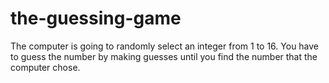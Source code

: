 # the-guessing-game
The computer is going to randomly select an integer from 1 to 16. You have to guess the number by making guesses until you find the number that the computer chose.
